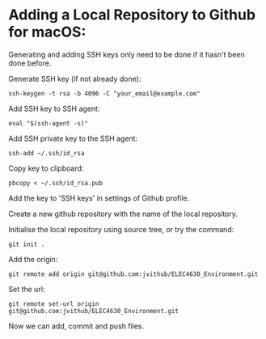 # Adding a Local Repository to Github for macOS:

Generating and adding SSH keys only need to be done if it hasn't been done before.

Generate SSH key (if not already done):

    ssh-keygen -t rsa -b 4096 -C "your_email@example.com"

Add SSH key to SSH agent:

    eval "$(ssh-agent -s)"

Add SSH private key to the SSH agent:

    ssh-add ~/.ssh/id_rsa

Copy key to clipboard:

    pbcopy < ~/.ssh/id_rsa.pub

Add the key to 'SSH keys' in settings of Github profile.

Create a new github repository with the name of the local repository.

Initialise the local repository using source tree, or try the command:

    git init .

Add the origin:

    git remote add origin git@github.com:jvithub/ELEC4630_Environment.git

Set the url:

    git remote set-url origin git@github.com:jvithub/ELEC4630_Environment.git

Now we can add, commit and push files.
